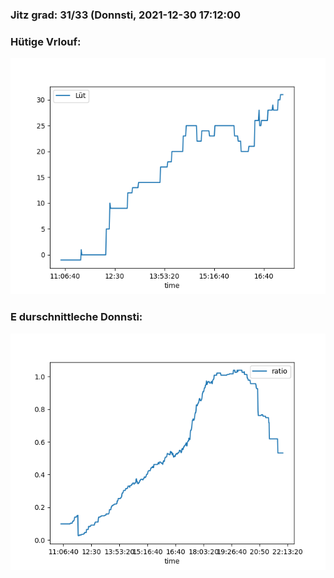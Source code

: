### Jitz grad: 31/33 (Donnsti, 2021-12-30 17:12:00

### Hütige Vrlouf:
![Graph](Today.png)

### E durschnittleche Donnsti:
![Graph](Donnsti.png)